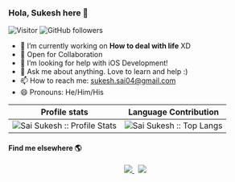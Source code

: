 ### Hola, Sukesh here 👋
![Visitor](https://visitor-badge.laobi.icu/badge?page_id=saisukesh04.saisukesh04) ![GitHub followers](https://img.shields.io/github/followers/saisukesh04.svg?style=social&label=Follow)
<!--
**saisukesh04/saisukesh04** is a ✨ _special_ ✨ repository because its `README.md` (this file) appears on your GitHub profile.

Here are some ideas to get you started:
- ⚡ Fun fact: ...
-->

- 🔭 I’m currently working on **How to deal with life** XD
- 👯 Open for Collaboration
- 🤔 I’m looking for help with iOS Development!
- 💬 Ask me about anything. Love to learn and help :)
- 📫 How to reach me: sukesh.sai04@gmail.com
- 😄 Pronouns: He/Him/His

 Profile stats              |  Language Contribution
:-------------------------:|:-------------------------:
![Sai Sukesh :: Profile Stats](https://github-readme-stats.vercel.app/api?username=saisukesh04&show_icons=true&hide_border=true&theme=dark&count_private=true) | ![Sai Sukesh :: Top Langs](https://github-readme-stats.vercel.app/api/top-langs/?username=saisukesh04&layout=compact&theme=react&hide_border=true)

<!-- ![Sukesh's Contribution Stats](https://github-contribution-stats.vercel.app/api/?username=saisukesh04) -->

#### Find me elsewhere 🌎
<p align='center'>
  <a href="http://linkedin.com/in/sai-sukesh-9bb6161a0">
    <img src="https://img.shields.io/badge/linkedin-%230077B5.svg?&style=for-the-badge&logo=linkedin&logoColor=white" />
  </a>&nbsp;
  <a href="http://github.com/saisukesh04">
    <img src="https://img.shields.io/badge/GitHub-100000?style=for-the-badge&logo=github&logoColor=white" />        
  </a>
</p>